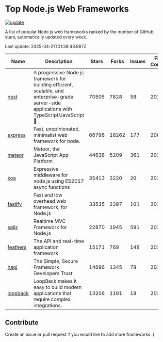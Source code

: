 # Top Node.js Web Frameworks

[![update](https://github.com/sunnysid3up/nodejs-web-frameworks/actions/workflows/update.yml/badge.svg)](https://github.com/sunnysid3up/nodejs-web-frameworks/actions/workflows/update.yml)

A list of popular Node.js web frameworks ranked by the number of GitHub stars, automatically updated every week.

Last update: 2025-04-21T01:36:43.887Z

| Name          | Description          | Stars                     | Forks          | Issues               | First Commit        | Last Commit         | Language          |
|---------------|----------------------|---------------------------|----------------|----------------------|---------------------|---------------------|-------------------|
| [nest](https://github.com/nestjs/nest) | A progressive Node.js framework for building efficient, scalable, and enterprise-grade server-side applications with TypeScript/JavaScript 🚀 | 70505 | 7828 | 58 | 2017 | 2025-04-20 | TS |
| [express](https://github.com/expressjs/express) | Fast, unopinionated, minimalist web framework for node. | 66798 | 18262 | 177 | 2009 | 2025-04-21 | JS |
| [meteor](https://github.com/meteor/meteor) | Meteor, the JavaScript App Platform | 44638 | 5209 | 361 | 2012 | 2025-04-21 | JS |
| [koa](https://github.com/koajs/koa) | Expressive middleware for node.js using ES2017 async functions | 35413 | 3220 | 20 | 2013 | 2025-04-20 | JS |
| [fastify](https://github.com/fastify/fastify) | Fast and low overhead web framework, for Node.js | 33535 | 2397 | 101 | 2016 | 2025-04-21 | JS |
| [sails](https://github.com/balderdashy/sails) | Realtime MVC Framework for Node.js | 22870 | 1945 | 591 | 2012 | 2025-04-20 | JS |
| [feathers](https://github.com/feathersjs/feathers) | The API and real-time application framework | 15171 | 769 | 148 | 2011 | 2025-04-19 | TS |
| [hapi](https://github.com/hapijs/hapi) | The Simple, Secure Framework Developers Trust | 14696 | 1345 | 78 | 2011 | 2025-04-20 | JS |
| [loopback](https://github.com/strongloop/loopback) | LoopBack makes it easy to build modern applications that require complex integrations. | 13206 | 1191 | 18 | 2013 | 2025-04-20 | JS |

## Contribute 

Create an issue or pull request if you would like to add more frameworks :)